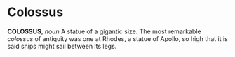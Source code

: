 # Colossus

**COLOSSUS**, _noun_ A statue of a gigantic size. The most remarkable _colossus_ of antiquity was one at Rhodes, a statue of Apollo, so high that it is said ships might sail between its legs.